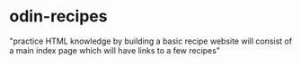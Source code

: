 # odin-recipes
"practice HTML knowledge by building a basic recipe website 
will consist of a main index page which will have links to a few recipes"
